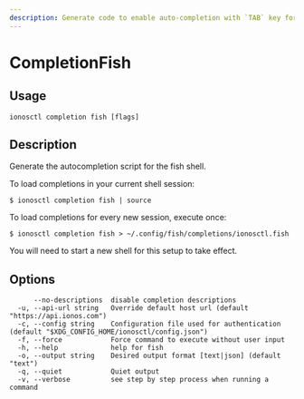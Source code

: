 ```yaml
---
description: Generate code to enable auto-completion with `TAB` key for Fish terminal
---
```


# CompletionFish

## Usage

```text
ionosctl completion fish [flags]
```

## Description

Generate the autocompletion script for the fish shell.

To load completions in your current shell session:

```text
$ ionosctl completion fish | source
```

To load completions for every new session, execute once:

```text
$ ionosctl completion fish > ~/.config/fish/completions/ionosctl.fish
```

You will need to start a new shell for this setup to take effect.

## Options

```text
      --no-descriptions  disable completion descriptions
  -u, --api-url string   Override default host url (default "https://api.ionos.com")
  -c, --config string    Configuration file used for authentication (default "$XDG_CONFIG_HOME/ionosctl/config.json")
  -f, --force            Force command to execute without user input
  -h, --help             help for fish
  -o, --output string    Desired output format [text|json] (default "text")
  -q, --quiet            Quiet output
  -v, --verbose          see step by step process when running a command
```

